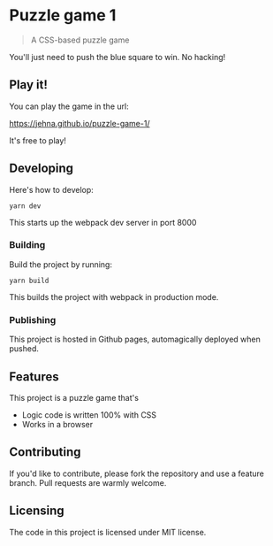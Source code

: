 # Puzzle game 1

> A CSS-based puzzle game

You'll just need to push the blue square to win. No hacking!

## Play it!

You can play the game in the url:

https://jehna.github.io/puzzle-game-1/

It's free to play!

## Developing

Here's how to develop:

```shell
yarn dev
```

This starts up the webpack dev server in port 8000

### Building

Build the project by running:

```shell
yarn build
```

This builds the project with webpack in production mode.

### Publishing

This project is hosted in Github pages, automagically deployed when pushed.

## Features

This project is a puzzle game that's

- Logic code is written 100% with CSS
- Works in a browser

## Contributing

If you'd like to contribute, please fork the repository and use a feature
branch. Pull requests are warmly welcome.

## Licensing

The code in this project is licensed under MIT license.
